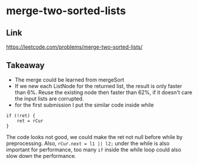 # merge-two-sorted-lists

## Link

https://leetcode.com/problems/merge-two-sorted-lists/

## Takeaway

- The merge could be learned from mergeSort
- If we new each ListNode for the returned list, the result is only faster than 6%. Reuse the existing node then faster than 62%, if it doesn't care the input lists are corrupted.
- for the first submission I put the similar code inside while

```
if (!ret) {
    ret = rCur
}
```

The code looks not good, we could make the ret not null before while by preprocessing. Also, `rCur.next = l1 || l2;` under the while is also important for performance, too many `if` inside the while loop could also slow down the performance.
